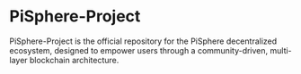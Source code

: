 # PiSphere-Project
PiSphere-Project is the official repository for the PiSphere decentralized ecosystem, designed to empower users through a community-driven, multi-layer blockchain architecture. 
